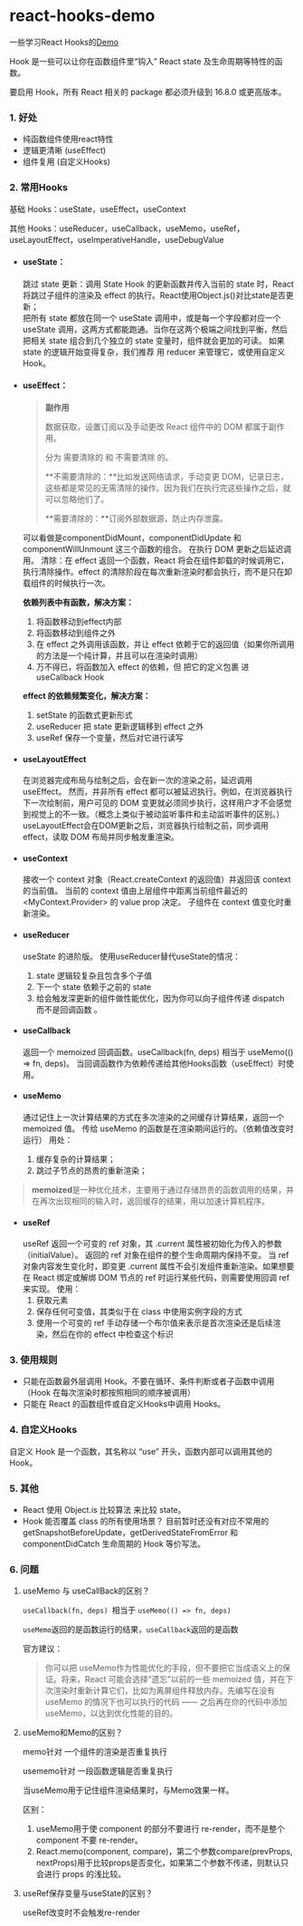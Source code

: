 # react-hooks-demo
一些学习React Hooks的[Demo](https://wuhuaranran.github.io/react-hooks-demo/build/)

Hook 是一些可以让你在函数组件里“钩入” React state 及生命周期等特性的函数。

要启用 Hook，所有 React 相关的 package 都必须升级到 16.8.0 或更高版本。

### 1. 好处

- 纯函数组件使用react特性
- 逻辑更清晰 (useEffect)
- 组件复用 (自定义Hooks)

### 2. 常用Hooks

   基础 Hooks：useState，useEffect，useContext

   其他 Hooks：useReducer，useCallback，useMemo，useRef，useLayoutEffect，useImperativeHandle，useDebugValue

- #### useState：
  跳过 state 更新：调用 State Hook 的更新函数并传入当前的 state 时，React 将跳过子组件的渲染及 effect 的执行。React使用Object.js()对比state是否更新；  
  把所有 state 都放在同一个 useState 调用中，或是每一个字段都对应一个 useState 调用，这两方式都能跑通。当你在这两个极端之间找到平衡，然后把相关 state 组合到几个独立的 state 变量时，组件就会更加的可读。
  如果 state 的逻辑开始变得复杂，我们推荐 用 reducer 来管理它，或使用自定义 Hook。  
  
- #### useEffect：
  >**副作用**
  >
  >数据获取，设置订阅以及手动更改 React 组件中的 DOM 都属于副作用。
  >
  >分为 需要清除的 和 不需要清除 的。
  >
  >**不需要清除的：**比如发送网络请求，手动变更 DOM，记录日志，这些都是常见的无需清除的操作。因为我们在执行完这些操作之后，就可以忽略他们了。
  >
  >**需要清除的：**订阅外部数据源，防止内存泄露。
  
  可以看做是componentDidMount，componentDidUpdate 和 componentWillUnmount 这三个函数的组合。 在执行 DOM 更新之后延迟调用。
  清除：在 effect 返回一个函数，React 将会在组件卸载的时候调用它，执行清除操作。effect 的清除阶段在每次重新渲染时都会执行，而不是只在卸载组件的时候执行一次。
  
  **依赖列表中有函数，解决方案：**
  
  1. 将函数移动到effect内部
  2. 将函数移动到组件之外
  3. 在 effect 之外调用该函数，并让 effect 依赖于它的返回值（如果你所调用的方法是一个纯计算，并且可以在渲染时调用）
  4. 万不得已，将函数加入 effect 的依赖，但 把它的定义包裹 进 useCallback Hook
  
  **effect 的依赖频繁变化，解决方案：**
  
  1. setState 的函数式更新形式
  2. useReducer 把 state 更新逻辑移到 effect 之外
  3. useRef 保存一个变量，然后对它进行读写
  
- #### useLayoutEffect
  在浏览器完成布局与绘制之后，会在新一次的渲染之前，延迟调用useEffect。
  然而，并非所有 effect 都可以被延迟执行。例如，在浏览器执行下一次绘制前，用户可见的 DOM 变更就必须同步执行，这样用户才不会感觉到视觉上的不一致。（概念上类似于被动监听事件和主动监听事件的区别。）
  useLayoutEffect会在DOM更新之后，浏览器执行绘制之前，同步调用effect，读取 DOM 布局并同步触发重渲染。
  
- #### useContext
  接收一个 context 对象（React.createContext 的返回值）并返回该 context 的当前值。
  当前的 context 值由上层组件中距离当前组件最近的 <MyContext.Provider> 的 value prop 决定。
  子组件在 context 值变化时重新渲染。
  
- #### useReducer
  useState 的进阶版。
  使用useReducer替代useState的情况：
  
  1. state 逻辑较复杂且包含多个子值
  2. 下一个 state 依赖于之前的 state 
  3. 给会触发深更新的组件做性能优化，因为你可以向子组件传递 dispatch 而不是回调函数 。
  
- #### useCallback
  返回一个 memoized 回调函数。useCallback(fn, deps) 相当于 useMemo(() => fn, deps)。
  当回调函数作为依赖传递给其他Hooks函数（useEffect）时使用。
  
- #### useMemo
  通过记住上一次计算结果的方式在多次渲染的之间缓存计算结果，返回一个 memoized 值。
  传给 useMemo 的函数是在渲染期间运行的。（依赖值改变时运行）
用处：
  
  1. 缓存复杂的计算结果；
  2. 跳过子节点的昂贵的重新渲染；

> **memoized**是一种优化技术，主要用于通过存储昂贵的函数调用的结果，并在再次出现相同的输入时，返回缓存的结果，用以加速计算机程序。 



- #### useRef
  useRef 返回一个可变的 ref 对象，其 .current 属性被初始化为传入的参数（initialValue）。
  返回的 ref 对象在组件的整个生命周期内保持不变。
  当 ref 对象内容发生变化时，即变更 .current 属性不会引发组件重新渲染。如果想要在 React 绑定或解绑 DOM 节点的 ref 时运行某些代码，则需要使用回调 ref 来实现。
  使用：
  1. 获取元素
  2. 保存任何可变值，其类似于在 class 中使用实例字段的方式
  3. 使用一个可变的 ref 手动存储一个布尔值来表示是首次渲染还是后续渲染，然后在你的 effect 中检查这个标识
  
  

### 3. 使用规则

- 只能在函数最外层调用 Hook。不要在循环、条件判断或者子函数中调用（Hook 在每次渲染时都按照相同的顺序被调用）
- 只能在 React 的函数组件或自定义Hooks中调用 Hooks。
  

### 4. 自定义Hooks

   自定义 Hook 是一个函数，其名称以 “use” 开头，函数内部可以调用其他的 Hook。 

### 5. 其他

- React 使用 Object.is 比较算法 来比较 state。  
- Hook 能否覆盖 class 的所有使用场景？
目前暂时还没有对应不常用的 getSnapshotBeforeUpdate，getDerivedStateFromError 和 componentDidCatch 生命周期的 Hook 等价写法。  

### 6. 问题

1. useMemo 与 useCallBack的区别？

   `useCallback(fn, deps) `相当于 `useMemo(() => fn, deps)`

   `useMemo`返回的是函数运行的结果，`useCallback`返回的是函数

   官方建议：

   > 你可以把 useMemo作为性能优化的手段，但不要把它当成语义上的保证。将来，React 可能会选择“遗忘”以前的一些 memoized 值，并在下次渲染时重新计算它们，比如为离屏组件释放内存。先编写在没有 useMemo 的情况下也可以执行的代码 —— 之后再在你的代码中添加 useMemo，以达到优化性能的目的。

   

2. useMemo和Memo的区别？

   memo针对 一个组件的渲染是否重复执行

   usememo针对 一段函数逻辑是否重复执行

   当useMemo用于记住组件渲染结果时，与Memo效果一样。

   区别：

   1. useMemo用于使 component 的部分不要进行 re-render，而不是整个 component 不要 re-render。
   2. React.memo(component, compare)，第二个参数compare(prevProps, nextProps)用于比较props是否变化，如果第二个参数不传递，则默认只会进行 props 的浅比较。

3. useRef保存变量与useState的区别？

   useRef改变时不会触发re-render

